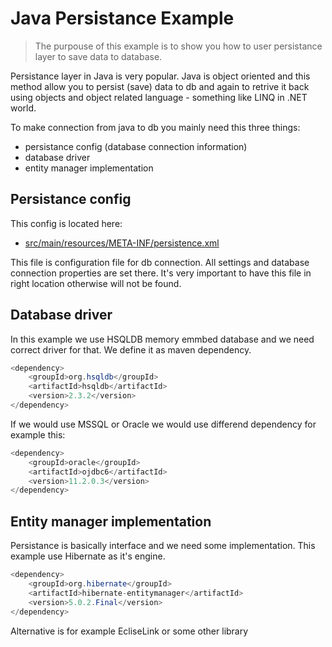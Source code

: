 # Java Persistance Example

> The purpouse of this example is to show you how to user persistance layer to save data to database.

Persistance layer in Java is very popular. Java is object oriented and this method allow you to persist (save) data to db and again to retrive it back using objects and object related language - something like LINQ in .NET world. 

To make connection from java to db you mainly need this three things:

* persistance config (database connection information)
* database driver
* entity manager implementation

## Persistance config

This config is located here: 

* [src/main/resources/META-INF/persistence.xml](https://github.com/Pooky/java-enterprise-examples/blob/master/persistance-example/src/main/resources/META-INF/persistence.xml)

This file is configuration file for db connection. All settings and database connection properties are set there. It's very important to have this file in right location otherwise will not be found.

## Database driver

In this example we use HSQLDB memory emmbed database and we need correct driver for that. We define it as maven dependency.
```java
<dependency>
	<groupId>org.hsqldb</groupId>
	<artifactId>hsqldb</artifactId>
	<version>2.3.2</version>
</dependency>
```
If we would use MSSQL or Oracle we would use differend dependency for example this:
```java
<dependency>
    <groupId>oracle</groupId>
    <artifactId>ojdbc6</artifactId>
    <version>11.2.0.3</version>
</dependency>
```
## Entity manager implementation
Persistance is basically interface and we need some implementation. This example use Hibernate as it's engine.
```java
<dependency>
	<groupId>org.hibernate</groupId>
	<artifactId>hibernate-entitymanager</artifactId>
	<version>5.0.2.Final</version>
</dependency>
```
Alternative is for example EcliseLink or some other library
